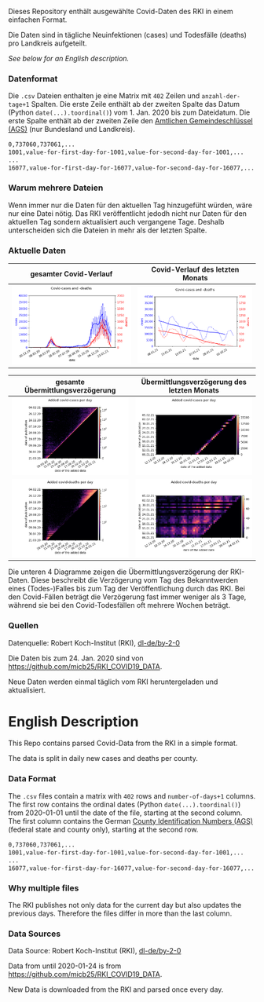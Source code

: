 Dieses Repository enthält ausgewählte Covid-Daten des RKI in einem einfachen Format.

Die Daten sind in tägliche Neuinfektionen (cases) und Todesfälle (deaths) pro Landkreis aufgeteilt.

*See below for an English description.*

### Datenformat

Die `.csv` Dateien enthalten je eine Matrix mit `402` Zeilen und `anzahl-der-tage+1` Spalten.
Die erste Zeile enthält ab der zweiten Spalte das Datum (Python `date(...).toordinal()`) vom 1. Jan. 2020 bis zum Dateidatum.
Die erste Spalte enthält ab der zweiten Zeile den [Amtlichen Gemeindeschlüssel (AGS)](https://de.wikipedia.org/wiki/Amtlicher_Gemeindeschl%C3%BCssel) (nur Bundesland und Landkreis).

    0,737060,737061,...
    1001,value-for-first-day-for-1001,value-for-second-day-for-1001,...
    ...
    16077,value-for-first-day-for-16077,value-for-second-day-for-16077,...

### Warum mehrere Dateien
Wenn immer nur die Daten für den aktuellen Tag hinzugefüht würden, wäre nur eine Datei nötig. Das RKI veröffentlicht jedodh nicht nur Daten für den aktuellen Tag sondern aktualisiert auch vergangene Tage. Deshalb unterscheiden sich die Dateien in mehr als der letzten Spalte.

### Aktuelle Daten

gesamter Covid-Verlauf | Covid-Verlauf des letzten Monats
-|-
![Neue Daten (all)](plots/new_data_all.png) | ![Neue Daten (28d)](plots/new_data_28d.png)

gesamte Übermittlungsverzögerung | Übermittlungsverzögerung des letzten Monats
-|-
![Veröffentlichungsverzögerung Fälle (all)](plots/delay_cases_all.png) | ![Veröffentlichungsverzögerung Fälle (28d)](plots/delay_cases_28d.png)
![Veröffentlichungsverzögerung Tode (all)](plots/delay_deaths_all.png) | ![Veröffentlichungsverzögerung Tode (28d)](plots/delay_deaths_28d.png)

Die unteren 4 Diagramme zeigen die Übermittlungsverzögerung der RKI-Daten. Diese beschreibt die Verzögerung vom Tag des Bekanntwerden eines (Todes-)Falles bis zum Tag der Veröffentlichung durch das RKI. Bei den Covid-Fällen beträgt die Verzögerung fast immer weniger als 3 Tage, während sie bei den Covid-Todesfällen oft mehrere Wochen beträgt.


### Quellen

Datenquelle: Robert Koch-Institut (RKI), [dl-de/by-2-0](https://www.govdata.de/dl-de/by-2-0)

Die Daten bis zum 24. Jan. 2020 sind von https://github.com/micb25/RKI_COVID19_DATA.

Neue Daten werden einmal täglich vom RKI heruntergeladen und aktualisiert.


# English Description

This Repo contains parsed Covid-Data from the RKI in a simple format.

The data is split in daily new cases and deaths per county.


### Data Format

The `.csv` files contain a matrix with `402` rows and `number-of-days+1` columns.
The first row contains the ordinal dates (Python `date(...).toordinal()`) from 2020-01-01 until the date of the file, starting at the second column.
The first column contains the German [County Identification Numbers (AGS)](https://de.wikipedia.org/wiki/Amtlicher_Gemeindeschl%C3%BCssel) (federal state and county only), starting at the second row.

    0,737060,737061,...
    1001,value-for-first-day-for-1001,value-for-second-day-for-1001,...
    ...
    16077,value-for-first-day-for-16077,value-for-second-day-for-16077,...

### Why multiple files

The RKI publishes not only data for the current day but also updates the previous days. Therefore the files differ in more than the last column.

### Data Sources

Data Source:  Robert Koch-Institut (RKI), [dl-de/by-2-0](https://www.govdata.de/dl-de/by-2-0)

Data from until 2020-01-24 is from https://github.com/micb25/RKI_COVID19_DATA.

New Data is downloaded from the RKI and parsed once every day.

